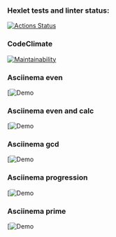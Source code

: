 ### Hexlet tests and linter status:
[![Actions Status](https://github.com/s-gala/python-project-49/actions/workflows/hexlet-check.yml/badge.svg)](https://github.com/s-gala/python-project-49/actions)

### CodeClimate 
[![Maintainability](https://api.codeclimate.com/v1/badges/487e17fe16141caa4b2a/maintainability)](https://codeclimate.com/github/s-gala/python-project-49/maintainability)

### Asciinema even
[![Demo](https://asciinema.org/a/2FfeOCm4Dq9QOqLXP9wKoP7lt)

### Asciinema even and calc
[![Demo](https://asciinema.org/a/I5Igo5X4xIsyGS50CBBa0Qcld)

### Asciinema gcd
[![Demo](https://asciinema.org/a/3Nyh8N1i0CPdvK2vNJtHHjDXW)

### Asciinema progression
[![Demo](https://asciinema.org/a/wWDvdSM2FQGVay1PpYbukSDEJ)

### Asciinema prime
[![Demo](https://asciinema.org/a/sO6fzPXbxSoQGADBqbjLcodLg)
